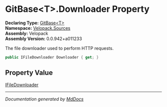 ﻿<!--  
  <auto-generated>   
    The contents of this file were generated by a tool.  
    Changes to this file may be list if the file is regenerated  
  </auto-generated>   
-->

# GitBase\<T\>.Downloader Property

**Declaring Type:** [GitBase\<T\>](../index.md)  
**Namespace:** [Velopack.Sources](../../index.md)  
**Assembly:** Velopack  
**Assembly Version:** 0.0.942+a011233

The file downloader used to perform HTTP requests. 

```csharp
public IFileDownloader Downloader { get; }
```

## Property Value

[IFileDownloader](../../IFileDownloader/index.md)

___

*Documentation generated by [MdDocs](https://github.com/ap0llo/mddocs)*
